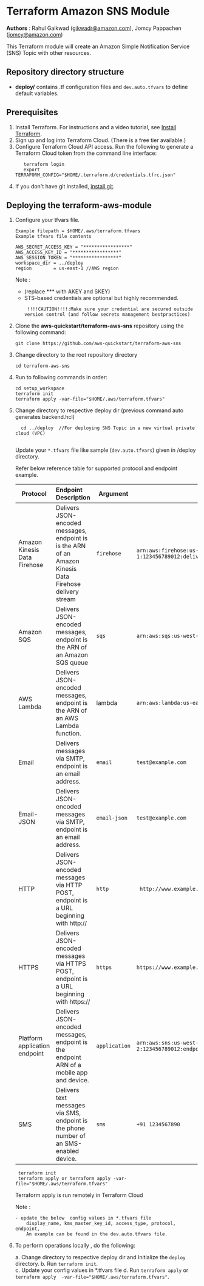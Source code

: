 # Terraform Amazon SNS Module
**Authors** : Rahul Gaikwad (gikwadr@amazon.com), Jomcy Pappachen (jomcy@amazon.com)

This Terraform module will create an Amazon Simple Notification Service (SNS) Topic with other resources. 

## Repository directory structure 
* **deploy/** contains .tf configuration files and `dev.auto.tfvars` to define default variables.

## Prerequisites 
1. Install Terraform. For instructions and a video tutorial, see [Install Terraform](https://learn.hashicorp.com/tutorials/terraform/install-cli). 
2. Sign up and log into Terraform Cloud. (There is a free tier available.)
3. Configure Terraform Cloud API access. Run the following to generate a Terraform Cloud token from the command line interface:
   ```
      terraform login
      export TERRAFORM_CONFIG="$HOME/.terraform.d/credentials.tfrc.json"
   ```
4. If you don't have git installed, [install git](https://git-scm.com/book/en/v2/Getting-Started-Installing-Git). 

## Deploying the terraform-aws-module
   
   1. Configure your tfvars file. 
       ```  
      Example filepath = $HOME/.aws/terraform.tfvars
      Example tfvars file contents

      AWS_SECRET_ACCESS_KEY = "*****************"
      AWS_ACCESS_KEY_ID = "*****************"
      AWS_SESSION_TOKEN = "*****************"
      workspace_dir = ../deploy
      region        = us-east-1 //AWS region
      ```    
      Note : 
       - (replace *** with AKEY and SKEY)
       - STS-based credentials are optional but highly recommended.
         ```
          !!!!CAUTION!!!!:Make sure your credential are secured outside version control (and follow secrets management bestpractices)
         ```

  2. Clone the **aws-quickstart/terraform-aws-sns** repository using the following command:
      ```
      git clone https://github.com/aws-quickstart/terraform-aws-sns
      ```

  3. Change directory to the root repository directory
      ```
     cd terraform-aws-sns
      ```
  
  4. Run to following commands in order: 
      ```
     cd setup_workspace
     terraform init
     terraform apply -var-file="$HOME/.aws/terraform.tfvars"
      ```
  5. Change directory to respective deploy dir (previous command auto generates backend.hcl) 
      ```
        cd ../deploy  //For deploying SNS Topic in a new virtual private cloud (VPC)
        
      ```
     Update  your ```*.tfvars``` file like sample (```dev.auto.tfvars```) given in /deploy directory.

     Refer below reference table for supported protocol and endpoint example. 

        | Protocol         |               Endpoint Description                         | Argument      | Endpoint Example |
        | ---| :--- | --- | ---
        | Amazon Kinesis Data Firehose | Delivers JSON-encoded messages, endpoint is is the ARN of an Amazon Kinesis Data Firehose delivery stream | ```firehose```  |   ```arn:aws:firehose:us-east-1:123456789012:deliverystream/ticketUploadStream```  |
        | Amazon SQS  | Delivers JSON-encoded messages, endpoint is the ARN of an Amazon SQS queue | ```sqs``` |```arn:aws:sqs:us-west-2:123456789012:terraform-queue-too```  |   
        | AWS Lambda  | Delivers JSON-encoded messages, endpoint is the ARN of an AWS Lambda function.| lambda |  ```arn:aws:lambda:us-east-1:123456789012:function:sample-lambda```  |
        | Email |  Delivers messages via SMTP, endpoint is an email address. | ```email``` | ```test@example.com```|
        | Email-JSON | Delivers JSON-encoded messages via SMTP, endpoint is an email address.  |```email-json``` |   ```test@example.com```  |
        | HTTP  | Delivers JSON-encoded messages via HTTP POST, endpoint is a URL beginning with http:// | ```http``` | ``` http://www.example.com```  |
        | HTTPS | Delivers JSON-encoded messages via HTTPS POST, endpoint is a URL beginning with https:// | ```https``` |  ```https://www.example.com ```|
        | Platform application endpoint | Delivers JSON-encoded messages, endpoint is the endpoint ARN of a mobile app and device. | ```application``` | ```arn:aws:sns:us-west-2:123456789012:endpoint/ADM/MyApplication/abcd1efg2hi4jk6lmnopqr```|
        | SMS | Delivers text messages via SMS, endpoint is the phone number of an SMS-enabled device. | ```sms``` |  ```+91 1234567890```|

      ```
       terraform init
       terraform apply or terraform apply -var-file="$HOME/.aws/terraform.tfvars"

      ```
       Terraform apply is run remotely in Terraform Cloud
   
      Note : 
      ```
     - update the below  config values in *.tfvars file
          display_name, kms_master_key_id, access_type, protocol, endpoint, 
          An example can be found in the dev.auto.tfvars file.

      ```
     
  6. To perform operations locally , do the following: 
   
       a. Change directory to respective deploy dir and Initialize the `deploy` directory.
       b. Run `terraform init`.  
       c. Update your config values in *.tfvars file 
       d. Run `terraform apply` or `terraform apply  -var-file="$HOME/.aws/terraform.tfvars"`.

